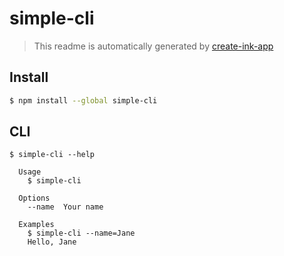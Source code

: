 # simple-cli

> This readme is automatically generated by [create-ink-app](https://github.com/vadimdemedes/create-ink-app)

## Install

```bash
$ npm install --global simple-cli
```

## CLI

```
$ simple-cli --help

  Usage
    $ simple-cli

  Options
    --name  Your name

  Examples
    $ simple-cli --name=Jane
    Hello, Jane
```

